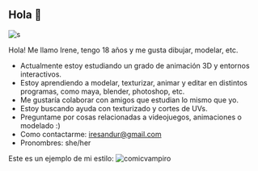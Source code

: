 ## Hola 👋
![s](https://github.com/user-attachments/assets/54bd2e46-c402-4e69-97e6-fd706d0d47a2)


Hola! Me llamo Irene, tengo 18 años y me gusta dibujar, modelar, etc.
- Actualmente estoy estudiando un grado de animación 3D y entornos interactivos. 
- Estoy aprendiendo a modelar, texturizar, animar y editar en distintos programas, como maya, blender, photoshop, etc.
- Me gustaría colaborar con amigos que estudian lo mismo que yo.
- Estoy buscando ayuda con texturizado y cortes de UVs.
- Preguntame por cosas relacionadas a videojuegos, animaciones o modelado :)
- Como contactarme: iresandur@gmail.com
- Pronombres: she/her

Este es un ejemplo de mi estilo:
![comicvampiro](https://github.com/user-attachments/assets/2e2a8444-9d83-4eae-90d7-54fbd0dc0eda)
